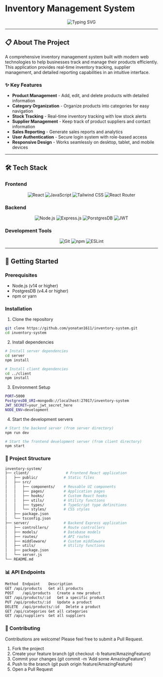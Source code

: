 # Inventory Management System

<div align="center">
  
  <p align="center">
    <img src="https://readme-typing-svg.demolab.com?font=Fira+Code&duration=2000&pause=200&color=F77B29&center=true&vCenter=true&width=500&lines=Full+Stack+Inventory+System;React+Frontend;Node.js/Express+Backend;PostgresDB+Database;" alt="Typing SVG" />
  </p>
</div>

---

## 📋 About The Project

A comprehensive inventory management system built with modern web technologies to help businesses track and manage their products efficiently. This application provides real-time inventory tracking, supplier management, and detailed reporting capabilities in an intuitive interface.

### ✨ Key Features

- **Product Management** - Add, edit, and delete products with detailed information
- **Category Organization** - Organize products into categories for easy navigation
- **Stock Tracking** - Real-time inventory tracking with low stock alerts
- **Supplier Management** - Keep track of product suppliers and contact information
- **Sales Reporting** - Generate sales reports and analytics
- **User Authentication** - Secure login system with role-based access
- **Responsive Design** - Works seamlessly on desktop, tablet, and mobile devices

---

## 🛠️ Tech Stack

### Frontend
<div align="center">
  <img src="https://img.shields.io/badge/React-61DAFB?style=for-the-badge&logo=react&logoColor=black" alt="React"/>
  <img src="https://img.shields.io/badge/Javascript-3178C6?style=for-the-badge&logo=javascript&logoColor=white" alt="JavaScript"/>
  <img src="https://img.shields.io/badge/Tailwind_CSS-38B2AC?style=for-the-badge&logo=tailwind-css&logoColor=white" alt="Tailwind CSS"/>
  <img src="https://img.shields.io/badge/React_Router-CA4245?style=for-the-badge&logo=react-router&logoColor=white" alt="React Router"/>
</div>

### Backend
<div align="center">
  <img src="https://img.shields.io/badge/Node.js-339933?style=for-the-badge&logo=node.js&logoColor=white" alt="Node.js"/>
  <img src="https://img.shields.io/badge/Express.js-000000?style=for-the-badge&logo=express&logoColor=white" alt="Express.js"/>
  <img src="https://img.shields.io/badge/PostgresDB-47A248?style=for-the-badge&logo=postgresdb&logoColor=white" alt="PorstgresDB"/>
  <img src="https://img.shields.io/badge/JWT-000000?style=for-the-badge&logo=JSON%20web%20tokens&logoColor=white" alt="JWT"/>
</div>

### Development Tools
<div align="center">
  <img src="https://img.shields.io/badge/Git-F05032?style=for-the-badge&logo=git&logoColor=white" alt="Git"/>
  <img src="https://img.shields.io/badge/npm-CB3837?style=for-the-badge&logo=npm&logoColor=white" alt="npm"/>
  <img src="https://img.shields.io/badge/ESLint-4B3263?style=for-the-badge&logo=eslint&logoColor=white" alt="ESLint"/>
</div>

---

## 🚀 Getting Started

### Prerequisites

- Node.js (v14 or higher)
- PostgresDB (v4.4 or higher)
- npm or yarn

### Installation

1. Clone the repository
```bash
git clone https://github.com/yonatan1611/inventory-system.git
cd inventory-system
```

2. Install dependencies
```bash
# Install server dependencies
cd server
npm install

# Install client dependencies
cd ../client
npm install
```

3. Environment Setup
```bash
PORT=5000
PostgresDB_URI=mongodb://localhost:27017/inventory-system
JWT_SECRET=your_jwt_secret_here
NODE_ENV=development
```

4. Start the development servers
```bash
# Start the backend server (from server directory)
npm run dev

# Start the frontend development server (from client directory)
npm start
```

### 📁 Project Structure
```bash
inventory-system/
├── client/                 # Frontend React application
│   ├── public/            # Static files
│   ├── src/
│   │   ├── components/    # Reusable UI components
│   │   ├── pages/         # Application pages
│   │   ├── hooks/         # Custom React hooks
│   │   ├── utils/         # Utility functions
│   │   ├── types/         # TypeScript type definitions
│   │   └── styles/        # CSS styles
│   ├── package.json
│   └── tsconfig.json
├── server/                # Backend Express application
│   ├── controllers/       # Route controllers
│   ├── models/            # Database models
│   ├── routes/            # API routes
│   ├── middleware/        # Custom middleware
│   ├── utils/             # Utility functions
│   ├── package.json
│   └── server.js
└── README.md
```

### 📊 API Endpoints
```bash
Method	Endpoint	Description
GET	/api/products	Get all products
POST	/api/products	Create a new product
GET	/api/products/:id	Get a specific product
PUT	/api/products/:id	Update a product
DELETE	/api/products/:id	Delete a product
GET	/api/categories	Get all categories
GET	/api/suppliers	Get all suppliers
```

### 🤝 Contributing
Contributions are welcome! Please feel free to submit a Pull Request.

1. Fork the project
2. Create your feature branch (git checkout -b feature/AmazingFeature)
3. Commit your changes (git commit -m 'Add some AmazingFeature')
4. Push to the branch (git push origin feature/AmazingFeature)
5. Open a Pull Request
